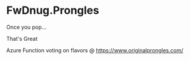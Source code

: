 # FwDnug.Prongles
Once you pop...

That's Great

Azure Function voting on flavors @ https://www.originalprongles.com/
